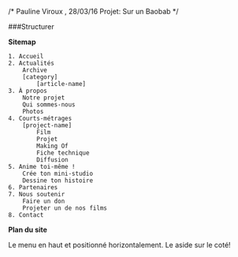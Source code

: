/* Pauline Viroux , 28/03/16 
Projet: Sur un Baobab */


###Structurer

**Sitemap**

    1. Accueil
    2. Actualités
        Archive
        [category]
            [article-name]
    3. À propos
        Notre projet
        Qui sommes-nous
        Photos
    4. Courts-métrages
        [project-name]
            Film
            Projet
            Making Of
            Fiche technique
            Diffusion
    5. Anime toi-même !
        Crée ton mini-studio
        Dessine ton histoire
    6. Partenaires
    7. Nous soutenir
        Faire un don
        Projeter un de nos films
    8. Contact

**Plan du site**

Le menu en haut et positionné horizontalement. Le aside sur le coté! 
	